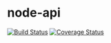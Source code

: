 # node-api
[![Build Status](https://travis-ci.com/ChikereNwali/node-api.svg?branch=feature)](https://travis-ci.com/ChikereNwali/node-api)
[![Coverage Status](https://coveralls.io/repos/github/ChikereNwali/node-api/badge.svg)](https://coveralls.io/github/ChikereNwali/node-api)
